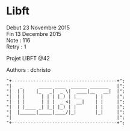 # Libft
Debut 23 Novembre 2015  
Fin 13 Decembre 2015  
Note : 116  
Retry : 1 

Projet LIBFT @42

Authors : dchristo

	"+---------------------------------------+";
	"|   _      _____ ____  ______ _______   |";
	"|  | |    |_   _|  _ \|  ____|__   __|  |";
	"|  | |      | | | |_) | |__     | |     |";
	"|  | |      | | |  _ <|  __|    | |     |";
	"|  | |____ _| |_| |_) | |       | |     |";
	"|  |______|_____|____/|_|       |_|     |";
	"|                                       |";
	"+---------------------------------------+";
